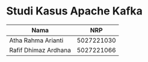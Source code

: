 # Studi Kasus Apache Kafka

| Nama | NRP |
| --- | --- |
| Atha Rahma Arianti | 5027221030
| Rafif Dhimaz Ardhana | 5027221066
